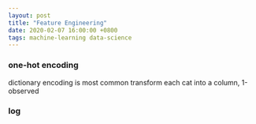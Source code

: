 ```yaml
---
layout: post
title: "Feature Engineering"
date: 2020-02-07 16:00:00 +0800
tags: machine-learning data-science
---
```


### one-hot encoding
dictionary encoding is most common
transform each cat into a column, 1-observed

### log